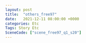 ```yaml
---
layout: post
title:  "others_free97"
date:   2021-12-11 08:00:00 +0000
categories: Etc
Tags: Story Etc
SceneCode: ["scene_free97_q1_s20"]
---
```

